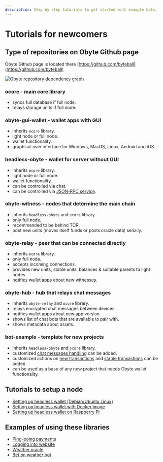 ```yaml
---
description: Step by step tutorials to get started with example bots.
---
```


# Tutorials for newcomers

## Type of repositories on Obyte Github page

Obyte Github page is located there [https://github.com/byteball](https://github.com/byteball)

![Obyte repository dependency graph](../.gitbook/assets/repository\_graphic\_-\_tarmo\_-\_version\_4\_Dark\_Grey\_Text-01.jpg)

### ocore - main core library

* syncs full database if full node.
* relays storage units if full node.

### obyte-gui-wallet - wallet apps with GUI

* inherits `ocore` library.
* light node or full node.
* wallet functionality.
* graphical user interface for Windows, MacOS, Linux, Android and iOS.

### headless-obyte - wallet for server without GUI

* inherits `ocore` library.
* light node or full node.
* wallet functionality.
* can be controlled via chat.
* can be controlled via [JSON-RPC service](../json-rpc/running-rpc-service.md).

### obyte-witness - nodes that determine the main chain

* inherits `headless-obyte` and `ocore` library.
* only full node.
* recommended to be behind TOR.
* post new units (moves itself funds or posts oracle data) serially.

### obyte-relay - peer that can be connected directly

* inherits `ocore` library.
* only full node.
* accepts incoming connections.
* provides new units, stable units, balances & suitable parents to light nodes.
* notifies wallet apps about new witnesses.

### obyte-hub - hub that relays chat messages

* inherits `obyte-relay` and `ocore` library.
* relays encrypted chat messages between devices.
* notifies wallet apps about new app version.
* shows list of chat bots that are available to pair with.
* shows metadata about assets.

### bot-example - template for new projects

* inherits `headless-obyte` and `ocore` library.
* customized [chat messages handling](../list-of-events.md#a-new-message-string-type-message-has-been-received) can be added.
* customized actions on [new transactions](../list-of-events.md#new-unstable-unit) and [stable transactions](../list-of-events.md#stable-unit) can be added.
* can be used as a base of any new project that needs Obyte wallet functionality.

## Tutorials to setup a node

* [Setting up headless wallet (Debian/Ubuntu Linux)](setting-up-headless-wallet.md)
* [Setting up headless wallet with Docker image](https://github.com/byteball/headless-obyte#docker-image)
* [Setting up headless wallet on Raspberry Pi](https://medium.com/obyte-help/running-obyte-wallet-on-headless-raspberrypi-3-56007da32739)

## Examples of using these libraries

* [Ping-poing payments](ping-pong-paymets.md)
* [Logging into website](log-in-on-website-with-byteball.md)
* [Weather oracle](weather-oracle.md)
* [Bet on weather bot](bet-on-weather-bot.md)
